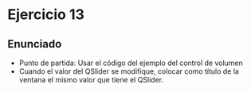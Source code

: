 # Ejercicio 13
## Enunciado

* Punto de partida: Usar el código del ejemplo del control de volumen
* Cuando el valor del QSlider se modifique, colocar como título de la ventana el mismo valor que tiene el QSlider.
